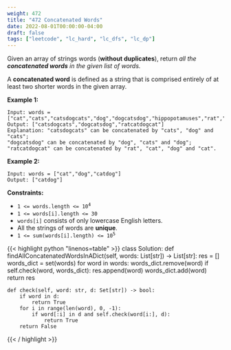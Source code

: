 ```yaml
---
weight: 472
title: "472 Concatenated Words"
date: 2022-08-01T00:00:00-04:00
draft: false
tags: ["leetcode", "lc_hard", "lc_dfs", "lc_dp"]
---
```


Given an array of strings words (**without duplicates**), return _all the **concatenated words** in the given list of words._

A **concatenated word** is defined as a string that is comprised entirely of at least two shorter words in the given array.

**Example 1:**
```
Input: words = ["cat","cats","catsdogcats","dog","dogcatsdog","hippopotamuses","rat","ratcatdogcat"]
Output: ["catsdogcats","dogcatsdog","ratcatdogcat"]
Explanation: "catsdogcats" can be concatenated by "cats", "dog" and "cats"; 
"dogcatsdog" can be concatenated by "dog", "cats" and "dog"; 
"ratcatdogcat" can be concatenated by "rat", "cat", "dog" and "cat".
```
**Example 2:**
```
Input: words = ["cat","dog","catdog"]
Output: ["catdog"]
```

**Constraints:**
- <code>1 <= words.length <= 10<sup>4</sup></code>
- `1 <= words[i].length <= 30`
- `words[i]` consists of only lowercase English letters.
- All the strings of words are **unique**.
- <code>1 <= sum(words[i].length) <= 10<sup>5</sup></code>

<div class="tabs"></div>
<div class="tab-content">
<div id="python" class="lang">
{{< highlight python "linenos=table" >}}
class Solution:
    def findAllConcatenatedWordsInADict(self, words: List[str]) -> List[str]:
        res = []
        words_dict = set(words)
        for word in words:
            words_dict.remove(word)
            if self.check(word, words_dict):
                res.append(word)
            words_dict.add(word)
        return res
    
    def check(self, word: str, d: Set[str]) -> bool:
        if word in d:
            return True
        for i in range(len(word), 0, -1):
            if word[:i] in d and self.check(word[i:], d):
                return True
        return False
{{< / highlight >}}
</div>
</div>
